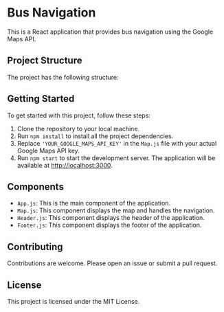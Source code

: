 # Bus Navigation

This is a React application that provides bus navigation using the Google Maps API.

## Project Structure

The project has the following structure:


## Getting Started

To get started with this project, follow these steps:

1. Clone the repository to your local machine.
2. Run `npm install` to install all the project dependencies.
3. Replace `'YOUR_GOOGLE_MAPS_API_KEY'` in the `Map.js` file with your actual Google Maps API key.
4. Run `npm start` to start the development server. The application will be available at [http://localhost:3000](http://localhost:3000).

## Components

- `App.js`: This is the main component of the application.
- `Map.js`: This component displays the map and handles the navigation.
- `Header.js`: This component displays the header of the application.
- `Footer.js`: This component displays the footer of the application.

## Contributing

Contributions are welcome. Please open an issue or submit a pull request.

## License

This project is licensed under the MIT License.
